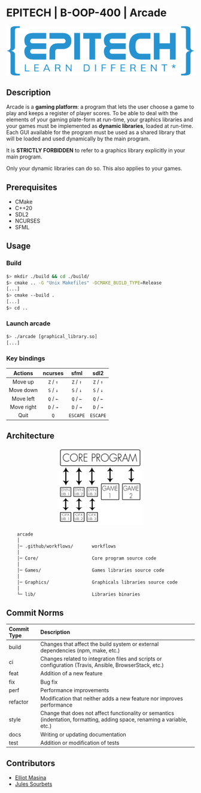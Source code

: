 # EPITECH | B-OOP-400 | Arcade

![Epitech](doc/Epitech_banner.png)

## Description

Arcade is a **gaming platform**: a program that lets the user choose a game to play and keeps a register of player scores.
To be able to deal with the elements of your gaming plate-form at run-time, your graphics libraries and your games
must be implemented as **dynamic libraries**, loaded at run-time.
Each GUI available for the program must be used as a shared library that will be loaded and used dynamically by the main program.

It is **STRICTLY FORBIDDEN** to refer to a graphics library explicitly in your main program.

Only your dynamic libraries can do so.
This also applies to your games.

## Prerequisites

- CMake
- C++20
- SDL2
- NCURSES
- SFML

## Usage

### Build

```bash
$> mkdir ./build && cd ./build/
$> cmake .. -G "Unix Makefiles" -DCMAKE_BUILD_TYPE=Release
[...]
$> cmake --build .
[...]
$> cd ..
```

### Launch arcade

```bash
$> ./arcade [graphical_library.so]
[...]
```

### Key bindings

|  Actions   |  ncurses  |   sfml    |   sdl2    |
|:----------:|:---------:|:---------:|:---------:|
|  Move up   | `Z` / `↑` | `Z` / `↑` | `Z` / `↑` |
| Move down  | `S` / `↓` | `S` / `↓` | `S` / `↓` |
| Move left  | `Q` / `←` | `Q` / `←` | `Q` / `←` |
| Move right | `D` / `→` | `D` / `→` | `D` / `→` |
|    Quit    |    `Q`    | `ESCAPE`  | `ESCAPE`  |

## Architecture

<p align="center">
    <img src="doc/Core_Program.png" alt="Architecture">
</p>

```
    arcade
    │
    │─ .github/workflows/       workflows
    │
    │─ Core/                    Core program source code
    │
    │─ Games/                   Games libraries source code
    │
    │─ Graphics/                Graphicals libraries source code
    │
    └─ lib/                     Libraries binaries
```

## Commit Norms

| Commit Type | Description                                                                                                               |
|:------------|:--------------------------------------------------------------------------------------------------------------------------|
| build       | Changes that affect the build system or external dependencies (npm, make, etc.)                                           |
| ci          | Changes related to integration files and scripts or configuration (Travis, Ansible, BrowserStack, etc.)                   |
| feat        | Addition of a new feature                                                                                                 |
| fix         | Bug fix                                                                                                                   |
| perf        | Performance improvements                                                                                                  |
| refactor    | Modification that neither adds a new feature nor improves performance                                                     |
| style       | Change that does not affect functionality or semantics (indentation, formatting, adding space, renaming a variable, etc.) |
| docs        | Writing or updating documentation                                                                                         |
| test        | Addition or modification of tests                                                                                         |

## Contributors
- [Elliot Masina](https://github.com/bobis33)
- [Jules Sourbets](https://github.com/wwLeji)
